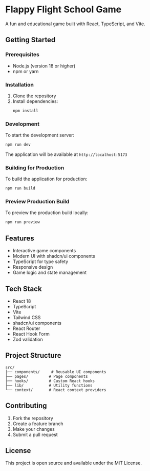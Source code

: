 # Flappy Flight School Game

A fun and educational game built with React, TypeScript, and Vite.

## Getting Started

### Prerequisites

- Node.js (version 18 or higher)
- npm or yarn

### Installation

1. Clone the repository
2. Install dependencies:
   ```bash
   npm install
   ```

### Development

To start the development server:

```bash
npm run dev
```

The application will be available at `http://localhost:5173`

### Building for Production

To build the application for production:

```bash
npm run build
```

### Preview Production Build

To preview the production build locally:

```bash
npm run preview
```

## Features

- Interactive game components
- Modern UI with shadcn/ui components
- TypeScript for type safety
- Responsive design
- Game logic and state management

## Tech Stack

- React 18
- TypeScript
- Vite
- Tailwind CSS
- shadcn/ui components
- React Router
- React Hook Form
- Zod validation

## Project Structure

```
src/
├── components/     # Reusable UI components
├── pages/         # Page components
├── hooks/         # Custom React hooks
├── lib/           # Utility functions
└── context/       # React context providers
```

## Contributing

1. Fork the repository
2. Create a feature branch
3. Make your changes
4. Submit a pull request

## License

This project is open source and available under the MIT License.
